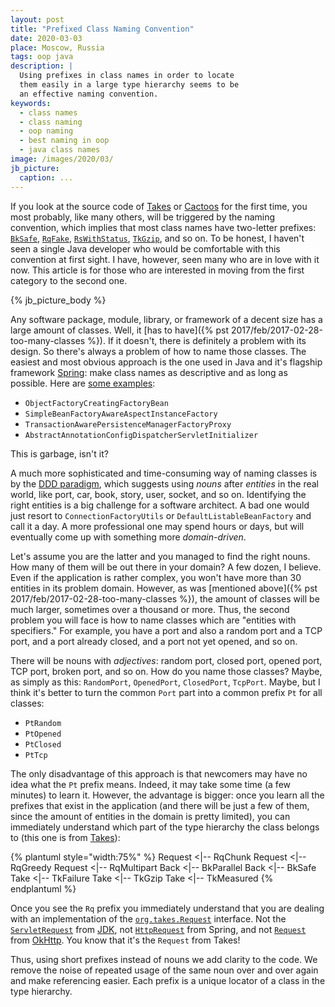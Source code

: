 ```yaml
---
layout: post
title: "Prefixed Class Naming Convention"
date: 2020-03-03
place: Moscow, Russia
tags: oop java
description: |
  Using prefixes in class names in order to locate
  them easily in a large type hierarchy seems to be
  an effective naming convention.
keywords:
  - class names
  - class naming
  - oop naming
  - best naming in oop
  - java class names
image: /images/2020/03/
jb_picture:
  caption: ...
---
```


If you look at the source code of
[Takes](https://github.com/yegor256/takes) or
[Cactoos](https://github.com/yegor256/cactoos) for the first time,
you most probably, like many others, will be triggered by the naming
convention, which implies that most class names have two-letter prefixes:
[`BkSafe`](https://www.javadoc.io/static/org.takes/takes/1.9.1/org/takes/http/BkSafe.html),
[`RqFake`](https://www.javadoc.io/static/org.takes/takes/1.9.1/org/takes/rq/RqFake.html),
[`RsWithStatus`](https://www.javadoc.io/static/org.takes/takes/1.9.1/org/takes/rs/RsWithStatus.html),
[`TkGzip`](https://www.javadoc.io/static/org.takes/takes/1.9.1/org/takes/tk/TkGzip.html),
and so on. To be honest,
I haven't seen a single Java developer who would be comfortable with this
convention at first sight. I have, however, seen many who are in love with it
now. This article is for those who are interested in moving from the
first category to the second one.

<!--more-->

{% jb_picture_body %}

Any software package, module, library, or framework of a decent size has
a large amount of classes. Well, it [has to have]({% pst 2017/feb/2017-02-28-too-many-classes %}).
If it doesn't, there is definitely a problem with its design.
So there's always a problem of how to name those classes. The easiest and most
obvious approach is the one used in Java and it's flagship framework
[Spring](https://spring.io/):
make class names as descriptive and as long as possible. Here are
[some examples](https://gist.github.com/thom-nic/2c74ed4075569da0f80b):

  * `ObjectFactoryCreatingFactoryBean`
  * `SimpleBeanFactoryAwareAspectInstanceFactory`
  * `TransactionAwarePersistenceManagerFactoryProxy`
  * `AbstractAnnotationConfigDispatcherServletInitializer`

This is garbage, isn't it?

A much more sophisticated and time-consuming way of naming classes is
by the [DDD paradigm](https://en.wikipedia.org/wiki/Domain-driven_design),
which suggests using _nouns_ after _entities_ in the real world, like port, car,
book, story, user, socket, and so on. Identifying the right entities
is a big challenge for a software architect. A bad one would just resort
to `ConnectionFactoryUtils` or `DefaultListableBeanFactory` and call it a day.
A more professional one may spend hours or days, but will eventually come up with
something more _domain-driven_.

Let's assume you are the latter and you managed to find the right nouns.
How many of them will be out there in your domain? A few dozen, I believe. Even
if the application is rather complex, you won't have more than 30 entities
in its problem domain. However, as was [mentioned above]({% pst 2017/feb/2017-02-28-too-many-classes %}),
the amount of
classes will be much larger, sometimes over a thousand or more. Thus, the
second problem you will face is how to name classes which are
"entities with specifiers." For example, you have a port and also a random port
and a TCP port, and a port already closed, and a port not yet opened, and so on.

There will be nouns with _adjectives_: random port, closed port, opened port,
TCP port, broken port, and so on. How do you name those classes? Maybe, as simply
as this: `RandomPort`, `OpenedPort`, `ClosedPort`, `TcpPort`.
Maybe, but I think it's better to turn the common `Port` part into a common prefix `Pt`
for all classes:

  * `PtRandom`
  * `PtOpened`
  * `PtClosed`
  * `PtTcp`

The only disadvantage of this approach is that newcomers may have no idea
what the `Pt` prefix means. Indeed, it may take some time (a few minutes) to learn it. However,
the advantage is bigger: once you learn all the prefixes that exist
in the application (and there will be just a few of them, since the amount
of entities in the domain is pretty limited), you can immediately understand
which part of the type hierarchy the class belongs to (this one is from
[Takes](https://github.com/yegor256/takes)):

{% plantuml style="width:75%" %}
Request <|-- RqChunk
Request <|-- RqGreedy
Request <|-- RqMultipart
Back <|-- BkParallel
Back <|-- BkSafe
Take <|-- TkFailure
Take <|-- TkGzip
Take <|-- TkMeasured
{% endplantuml %}

Once you see the `Rq` prefix you immediately understand that you are dealing with
an implementation of the
[`org.takes.Request`](https://www.javadoc.io/doc/org.takes/takes/latest/org/takes/Request.html) interface. Not the
[`ServletRequest`](https://docs.oracle.com/javaee/6/api/javax/servlet/ServletRequest.html)
from [JDK](https://en.wikipedia.org/wiki/Java_servlet),
not [`HttpRequest`](https://docs.spring.io/spring/docs/current/javadoc-api/org/springframework/http/HttpRequest.html)
from Spring,
and not [`Request`](https://square.github.io/okhttp/3.x/okhttp/okhttp3/Request.html)
from [OkHttp](https://square.github.io/okhttp/).
You know that it's the `Request` from Takes!

Thus, using short prefixes instead of nouns we add clarity to the code.
We remove the noise of repeated usage of the same noun over and over again and
make referencing easier. Each prefix is a unique locator of a class in
the type hierarchy.
